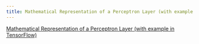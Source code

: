 ```yaml
---
title: Mathematical Representation of a Perceptron Layer (with example in TensorFlow)
---
```


<a href='https://medium.com/@daniel.hellwig.p/mathematical-representation-of-a-perceptron-layer-with-example-in-tensorflow-754a38833b44/' target='_blank'>Mathematical Representation of a Perceptron Layer (with example in TensorFlow)</a>